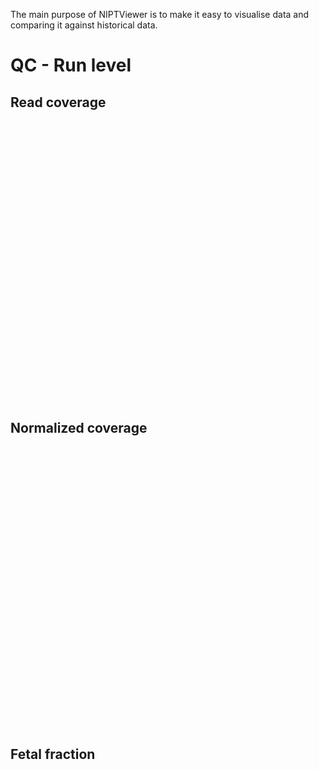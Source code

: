 The main purpose of NIPTViewer is to make it easy to visualise data and comparing it against historical data.


# QC - Run level
## Read coverage

<div id="read_coverage" style="width:100%;height:450px;">
    <svg style="width:100%;height:450px;" class="nvd3-svg"></svg>
</div>

<script type="module">
    horizontalGroupedBarChart({data: [{'key': 'Chr1', 'values': [{'x': 0, 'y': 0.007830825627911452, 'label': 'sample-low-ff'}, {'x': 0, 'y': 0.005839280087699903, 'label': 'sample13-1'}, {'x': 0, 'y': 0.006208231603495117, 'label': 'sample13-2'}, {'x': 0, 'y': 0.006258444843806376, 'label': 'sample18-1'}, {'x': 0, 'y': 0.006688710759429167, 'label': 'sample18-2'}, {'x': 0, 'y': 0.008120962626664632, 'label': 'sample21-1'}, {'x': 0, 'y': 0.00855882885268889, 'label': 'sample21-2'}, {'x': 0, 'y': 0.0072536313868198045, 'label': 'sampleX-1'}, {'x': 0, 'y': 0.008280065485199172, 'label': 'sampleX-2'}, {'x': 0, 'y': 0.008536936160641646, 'label': 'sampleY-1'}, {'x': 0, 'y': 0.007553437004236882, 'label': 'sampleY-2'}]}, {'key': 'Chr2', 'values': [{'x': 1, 'y': 0.008250816055978974, 'label': 'sample-low-ff'}, {'x': 1, 'y': 0.006060349626911248, 'label': 'sample13-1'}, {'x': 1, 'y': 0.006444386169434847, 'label': 'sample13-2'}, {'x': 1, 'y': 0.006767806004937956, 'label': 'sample18-1'}, {'x': 1, 'y': 0.006895454890116294, 'label': 'sample18-2'}, {'x': 1, 'y': 0.008766943598831359, 'label': 'sample21-1'}, {'x': 1, 'y': 0.008926310672393434, 'label': 'sample21-2'}, {'x': 1, 'y': 0.007412911764825969, 'label': 'sampleX-1'}, {'x': 1, 'y': 0.008555187639340657, 'label': 'sampleX-2'}, {'x': 1, 'y': 0.009243261368081715, 'label': 'sampleY-1'}, {'x': 1, 'y': 0.008096031461800726, 'label': 'sampleY-2'}]}, {'key': 'Chr3', 'values': [{'x': 2, 'y': 0.006807884121927325, 'label': 'sample-low-ff'}, {'x': 2, 'y': 0.0049673787535506626, 'label': 'sample13-1'}, {'x': 2, 'y': 0.005272489313317487, 'label': 'sample13-2'}, {'x': 2, 'y': 0.005621195352627754, 'label': 'sample18-1'}, {'x': 2, 'y': 0.005631202496795681, 'label': 'sample18-2'}, {'x': 2, 'y': 0.0072838220820755995, 'label': 'sample21-1'}, {'x': 2, 'y': 0.007361769643558529, 'label': 'sample21-2'}, {'x': 2, 'y': 0.006035649650196436, 'label': 'sampleX-1'}, {'x': 2, 'y': 0.007019681365016078, 'label': 'sampleX-2'}, {'x': 2, 'y': 0.007663358712411475, 'label': 'sampleY-1'}, {'x': 2, 'y': 0.006703861839914435, 'label': 'sampleY-2'}]}, {'key': 'Chr4', 'values': [{'x': 3, 'y': 0.006084182648066958, 'label': 'sample-low-ff'}, {'x': 3, 'y': 0.004340714376912702, 'label': 'sample13-1'}, {'x': 3, 'y': 0.004654465593751916, 'label': 'sample13-2'}, {'x': 3, 'y': 0.005197918750155252, 'label': 'sample18-1'}, {'x': 3, 'y': 0.0048802662333000775, 'label': 'sample18-2'}, {'x': 3, 'y': 0.006786656095808728, 'label': 'sample21-1'}, {'x': 3, 'y': 0.006494095749849865, 'label': 'sample21-2'}, {'x': 3, 'y': 0.00517982414912884, 'label': 'sampleX-1'}, {'x': 3, 'y': 0.006119001234664439, 'label': 'sampleX-2'}, {'x': 3, 'y': 0.007153064541963908, 'label': 'sampleY-1'}, {'x': 3, 'y': 0.006131076687094795, 'label': 'sampleY-2'}]}, {'key': 'Chr5', 'values': [{'x': 4, 'y': 0.006038122537719781, 'label': 'sample-low-ff'}, {'x': 4, 'y': 0.0043891317807086775, 'label': 'sample13-1'}, {'x': 4, 'y': 0.004697995019538474, 'label': 'sample13-2'}, {'x': 4, 'y': 0.005003984919943817, 'label': 'sample18-1'}, {'x': 4, 'y': 0.004986369208654814, 'label': 'sample18-2'}, {'x': 4, 'y': 0.006499239686167207, 'label': 'sample21-1'}, {'x': 4, 'y': 0.006505601488627098, 'label': 'sample21-2'}, {'x': 4, 'y': 0.00534166411021426, 'label': 'sampleX-1'}, {'x': 4, 'y': 0.006205870181686514, 'label': 'sampleX-2'}, {'x': 4, 'y': 0.006833306561608056, 'label': 'sampleY-1'}, {'x': 4, 'y': 0.005969323421565286, 'label': 'sampleY-2'}]}, {'key': 'Chr6', 'values': [{'x': 5, 'y': 0.005756258772016321, 'label': 'sample-low-ff'}, {'x': 5, 'y': 0.004194591081605871, 'label': 'sample13-1'}, {'x': 5, 'y': 0.0044559080005586, 'label': 'sample13-2'}, {'x': 5, 'y': 0.004774910491070091, 'label': 'sample18-1'}, {'x': 5, 'y': 0.004752848536270834, 'label': 'sample18-2'}, {'x': 5, 'y': 0.006181335339363912, 'label': 'sample21-1'}, {'x': 5, 'y': 0.006196544216886454, 'label': 'sample21-2'}, {'x': 5, 'y': 0.005097706944242608, 'label': 'sampleX-1'}, {'x': 5, 'y': 0.005921327110469447, 'label': 'sampleX-2'}, {'x': 5, 'y': 0.006508598677845709, 'label': 'sampleY-1'}, {'x': 5, 'y': 0.005697429644791505, 'label': 'sampleY-2'}]}, {'key': 'Chr7', 'values': [{'x': 6, 'y': 0.0051343131106357616, 'label': 'sample-low-ff'}, {'x': 6, 'y': 0.003744975543575872, 'label': 'sample13-1'}, {'x': 6, 'y': 0.00402829249193078, 'label': 'sample13-2'}, {'x': 6, 'y': 0.004189447145288528, 'label': 'sample18-1'}, {'x': 6, 'y': 0.004306155876982953, 'label': 'sample18-2'}, {'x': 6, 'y': 0.005444992827779868, 'label': 'sample21-1'}, {'x': 6, 'y': 0.00556569368340597, 'label': 'sample21-2'}, {'x': 6, 'y': 0.004639657167130483, 'label': 'sampleX-1'}, {'x': 6, 'y': 0.005331178076308924, 'label': 'sampleX-2'}, {'x': 6, 'y': 0.005725246533159281, 'label': 'sampleY-1'}, {'x': 6, 'y': 0.0050281027979260885, 'label': 'sampleY-2'}]}, {'key': 'Chr8', 'values': [{'x': 7, 'y': 0.0050133810668605665, 'label': 'sample-low-ff'}, {'x': 7, 'y': 0.0036495485066775127, 'label': 'sample13-1'}, {'x': 7, 'y': 0.003924121588964901, 'label': 'sample13-2'}, {'x': 7, 'y': 0.004112341769205869, 'label': 'sample18-1'}, {'x': 7, 'y': 0.004187671950572271, 'label': 'sample18-2'}, {'x': 7, 'y': 0.005317286145564258, 'label': 'sample21-1'}, {'x': 7, 'y': 0.005439283306169208, 'label': 'sample21-2'}, {'x': 7, 'y': 0.004499173211317623, 'label': 'sampleX-1'}, {'x': 7, 'y': 0.005192799583996742, 'label': 'sampleX-2'}, {'x': 7, 'y': 0.00558912625366057, 'label': 'sampleY-1'}, {'x': 7, 'y': 0.004892370584249071, 'label': 'sampleY-2'}]}, {'key': 'Chr9', 'values': [{'x': 8, 'y': 0.003907715487098836, 'label': 'sample-low-ff'}, {'x': 8, 'y': 0.002885318924609004, 'label': 'sample13-1'}, {'x': 8, 'y': 0.0030883475314714055, 'label': 'sample13-2'}, {'x': 8, 'y': 0.003129862317673002, 'label': 'sample18-1'}, {'x': 8, 'y': 0.0033195026536869767, 'label': 'sample18-2'}, {'x': 8, 'y': 0.004060064348991986, 'label': 'sample21-1'}, {'x': 8, 'y': 0.004265268601471754, 'label': 'sample21-2'}, {'x': 8, 'y': 0.0035828094420658372, 'label': 'sampleX-1'}, {'x': 8, 'y': 0.004095118252098366, 'label': 'sampleX-2'}, {'x': 8, 'y': 0.004273764765950959, 'label': 'sampleY-1'}, {'x': 8, 'y': 0.0037751001850747827, 'label': 'sampleY-2'}]}, {'key': 'Chr10', 'values': [{'x': 9, 'y': 0.0047248045881137695, 'label': 'sample-low-ff'}, {'x': 9, 'y': 0.0035231711563191923, 'label': 'sample13-1'}, {'x': 9, 'y': 0.0037538267469983282, 'label': 'sample13-2'}, {'x': 9, 'y': 0.0037693700216650957, 'label': 'sample18-1'}, {'x': 9, 'y': 0.00403810560318786, 'label': 'sample18-2'}, {'x': 9, 'y': 0.004862675292169907, 'label': 'sample21-1'}, {'x': 9, 'y': 0.005172343561161727, 'label': 'sample21-2'}, {'x': 9, 'y': 0.004392723453739245, 'label': 'sampleX-1'}, {'x': 9, 'y': 0.004981840397948454, 'label': 'sampleX-2'}, {'x': 9, 'y': 0.005137570386522104, 'label': 'sampleY-1'}, {'x': 9, 'y': 0.004548350233317763, 'label': 'sampleY-2'}]}, {'key': 'Chr11', 'values': [{'x': 10, 'y': 0.004660323736315566, 'label': 'sample-low-ff'}, {'x': 10, 'y': 0.0034467221894455683, 'label': 'sample13-1'}, {'x': 10, 'y': 0.00370015394117027, 'label': 'sample13-2'}, {'x': 10, 'y': 0.003724139711638774, 'label': 'sample18-1'}, {'x': 10, 'y': 0.003966280399296116, 'label': 'sample18-2'}, {'x': 10, 'y': 0.004823460002379834, 'label': 'sample21-1'}, {'x': 10, 'y': 0.0050770321183379145, 'label': 'sample21-2'}, {'x': 10, 'y': 0.00429496389355092, 'label': 'sampleX-1'}, {'x': 10, 'y': 0.004910233997126389, 'label': 'sampleX-2'}, {'x': 10, 'y': 0.005074930783197042, 'label': 'sampleY-1'}, {'x': 10, 'y': 0.004491539874037715, 'label': 'sampleY-2'}]}, {'key': 'Chr12', 'values': [{'x': 11, 'y': 0.004558510126798484, 'label': 'sample-low-ff'}, {'x': 11, 'y': 0.0033509236001647365, 'label': 'sample13-1'}, {'x': 11, 'y': 0.0035843617053526113, 'label': 'sample13-2'}, {'x': 11, 'y': 0.0037007938369400836, 'label': 'sample18-1'}, {'x': 11, 'y': 0.0038462153110800233, 'label': 'sample18-2'}, {'x': 11, 'y': 0.004799342124397562, 'label': 'sample21-1'}, {'x': 11, 'y': 0.004948227292414107, 'label': 'sample21-2'}, {'x': 11, 'y': 0.004149080043112791, 'label': 'sampleX-1'}, {'x': 11, 'y': 0.004750379777107294, 'label': 'sampleX-2'}, {'x': 11, 'y': 0.005047105638109656, 'label': 'sampleY-1'}, {'x': 11, 'y': 0.004450157195349886, 'label': 'sampleY-2'}]}, {'key': 'Chr13', 'values': [{'x': 12, 'y': 0.003155293014073343, 'label': 'sample-low-ff'}, {'x': 12, 'y': 0.0023786453257106416, 'label': 'sample13-1'}, {'x': 12, 'y': 0.0025035158247400458, 'label': 'sample13-2'}, {'x': 12, 'y': 0.0026761431899965846, 'label': 'sample18-1'}, {'x': 12, 'y': 0.0025615688203214746, 'label': 'sample18-2'}, {'x': 12, 'y': 0.0034780357985683915, 'label': 'sample21-1'}, {'x': 12, 'y': 0.00337416213750849, 'label': 'sample21-2'}, {'x': 12, 'y': 0.0027292751806901553, 'label': 'sampleX-1'}, {'x': 12, 'y': 0.0032001724135162185, 'label': 'sampleX-2'}, {'x': 12, 'y': 0.003677848413142503, 'label': 'sampleY-1'}, {'x': 12, 'y': 0.003170316115404649, 'label': 'sampleY-2'}]}, {'key': 'Chr14', 'values': [{'x': 13, 'y': 0.003055312396309793, 'label': 'sample-low-ff'}, {'x': 13, 'y': 0.002235783434649957, 'label': 'sample13-1'}, {'x': 13, 'y': 0.002398527506532727, 'label': 'sample13-2'}, {'x': 13, 'y': 0.002471368286936562, 'label': 'sample18-1'}, {'x': 13, 'y': 0.0025657756189630247, 'label': 'sample18-2'}, {'x': 13, 'y': 0.003212169427110276, 'label': 'sample21-1'}, {'x': 13, 'y': 0.0033227681862929297, 'label': 'sample21-2'}, {'x': 13, 'y': 0.0027813337978343606, 'label': 'sampleX-1'}, {'x': 13, 'y': 0.003184092452074769, 'label': 'sampleX-2'}, {'x': 13, 'y': 0.0033788230557286174, 'label': 'sampleY-1'}, {'x': 13, 'y': 0.0029648352628179287, 'label': 'sampleY-2'}]}, {'key': 'Chr15', 'values': [{'x': 14, 'y': 0.002846987103817255, 'label': 'sample-low-ff'}, {'x': 14, 'y': 0.0021282561751624096, 'label': 'sample13-1'}, {'x': 14, 'y': 0.00225867518977007, 'label': 'sample13-2'}, {'x': 14, 'y': 0.0022446139962733875, 'label': 'sample18-1'}, {'x': 14, 'y': 0.002447522880701437, 'label': 'sample18-2'}, {'x': 14, 'y': 0.0029050648695575156, 'label': 'sample21-1'}, {'x': 14, 'y': 0.0031278559348076503, 'label': 'sample21-2'}, {'x': 14, 'y': 0.0026581105143672515, 'label': 'sampleX-1'}, {'x': 14, 'y': 0.0030108953731651056, 'label': 'sampleX-2'}, {'x': 14, 'y': 0.00306326774565451, 'label': 'sampleY-1'}, {'x': 14, 'y': 0.002718747863186767, 'label': 'sampleY-2'}]}, {'key': 'Chr16', 'values': [{'x': 15, 'y': 0.0027716775642498805, 'label': 'sample-low-ff'}, {'x': 15, 'y': 0.002090667459135606, 'label': 'sample13-1'}, {'x': 15, 'y': 0.002273330867078708, 'label': 'sample13-2'}, {'x': 15, 'y': 0.0020933674064482397, 'label': 'sample18-1'}, {'x': 15, 'y': 0.002490767449661433, 'label': 'sample18-2'}, {'x': 15, 'y': 0.0027018587432234885, 'label': 'sample21-1'}, {'x': 15, 'y': 0.003090457123331888, 'label': 'sample21-2'}, {'x': 15, 'y': 0.0027292916941293764, 'label': 'sampleX-1'}, {'x': 15, 'y': 0.0030175709309701953, 'label': 'sampleX-2'}, {'x': 15, 'y': 0.002844567884971379, 'label': 'sampleY-1'}, {'x': 15, 'y': 0.0025881926127055335, 'label': 'sampleY-2'}]}, {'key': 'Chr17', 'values': [{'x': 16, 'y': 0.0027030724810062317, 'label': 'sample-low-ff'}, {'x': 16, 'y': 0.002061116659649625, 'label': 'sample13-1'}, {'x': 16, 'y': 0.002218621842939532, 'label': 'sample13-2'}, {'x': 16, 'y': 0.0020426876614789875, 'label': 'sample18-1'}, {'x': 16, 'y': 0.0024285819659149487, 'label': 'sample18-2'}, {'x': 16, 'y': 0.0026500230575087665, 'label': 'sample21-1'}, {'x': 16, 'y': 0.0029977919591432415, 'label': 'sample21-2'}, {'x': 16, 'y': 0.0026884498305760353, 'label': 'sampleX-1'}, {'x': 16, 'y': 0.002947236064968147, 'label': 'sampleX-2'}, {'x': 16, 'y': 0.0027716775642498805, 'label': 'sampleY-1'}, {'x': 16, 'y': 0.0025265974844111997, 'label': 'sampleY-2'}]}, {'key': 'Chr18', 'values': [{'x': 17, 'y': 0.002646691471145929, 'label': 'sample-low-ff'}, {'x': 17, 'y': 0.00193186597086685, 'label': 'sample13-1'}, {'x': 17, 'y': 0.0020689605432796, 'label': 'sample13-2'}, {'x': 17, 'y': 0.0022542124328205943, 'label': 'sample18-1'}, {'x': 17, 'y': 0.0023219299187061137, 'label': 'sample18-2'}, {'x': 17, 'y': 0.002823686641076423, 'label': 'sample21-1'}, {'x': 17, 'y': 0.002882255681633508, 'label': 'sample21-2'}, {'x': 17, 'y': 0.00237341469383739, 'label': 'sampleX-1'}, {'x': 17, 'y': 0.0027350837829361423, 'label': 'sampleX-2'}, {'x': 17, 'y': 0.0029824014337892684, 'label': 'sampleY-1'}, {'x': 17, 'y': 0.002596569054750386, 'label': 'sampleY-2'}]}, {'key': 'Chr19', 'values': [{'x': 18, 'y': 0.001799799740696895, 'label': 'sample-low-ff'}, {'x': 18, 'y': 0.0013727539457221995, 'label': 'sample13-1'}, {'x': 18, 'y': 0.0015348870203537922, 'label': 'sample13-2'}, {'x': 18, 'y': 0.0012892372268619872, 'label': 'sample18-1'}, {'x': 18, 'y': 0.0016878922914559766, 'label': 'sample18-2'}, {'x': 18, 'y': 0.0017040300499346999, 'label': 'sample21-1'}, {'x': 18, 'y': 0.0020066388236595427, 'label': 'sample21-2'}, {'x': 18, 'y': 0.0018811903542574034, 'label': 'sampleX-1'}, {'x': 18, 'y': 0.0020219054982193578, 'label': 'sampleX-2'}, {'x': 18, 'y': 0.0017785263026204405, 'label': 'sampleY-1'}, {'x': 18, 'y': 0.001659208447529098, 'label': 'sampleY-2'}]}, {'key': 'Chr20', 'values': [{'x': 19, 'y': 0.002309115489870617, 'label': 'sample-low-ff'}, {'x': 19, 'y': 0.0017453012629077866, 'label': 'sample13-1'}, {'x': 19, 'y': 0.0018822430860077422, 'label': 'sample13-2'}, {'x': 19, 'y': 0.001757715240842174, 'label': 'sample18-1'}, {'x': 19, 'y': 0.0020568520639708014, 'label': 'sample18-2'}, {'x': 19, 'y': 0.002271832272469402, 'label': 'sample21-1'}, {'x': 19, 'y': 0.0025639880391673513, 'label': 'sample21-2'}, {'x': 19, 'y': 0.002255649102032821, 'label': 'sampleX-1'}, {'x': 19, 'y': 0.002502120439125871, 'label': 'sampleX-2'}, {'x': 19, 'y': 0.002383413581285706, 'label': 'sampleY-1'}, {'x': 19, 'y': 0.0021584551271378147, 'label': 'sampleY-2'}]}, {'key': 'Chr21', 'values': [{'x': 20, 'y': 0.0012238852911448759, 'label': 'sample-low-ff'}, {'x': 20, 'y': 0.0008914738879859317, 'label': 'sample13-1'}, {'x': 20, 'y': 0.0009701769393132224, 'label': 'sample13-2'}, {'x': 20, 'y': 0.0009963012001608458, 'label': 'sample18-1'}, {'x': 20, 'y': 0.0010321807752282756, 'label': 'sample18-2'}, {'x': 20, 'y': 0.0013471457298502322, 'label': 'sample21-1'}, {'x': 20, 'y': 0.001375747006581006, 'label': 'sample21-2'}, {'x': 20, 'y': 0.001117674978435203, 'label': 'sampleX-1'}, {'x': 20, 'y': 0.001271881602240715, 'label': 'sampleX-2'}, {'x': 20, 'y': 0.0013570125097847805, 'label': 'sampleY-1'}, {'x': 20, 'y': 0.0011984091827866767, 'label': 'sampleY-2'}]}, {'key': 'Chr22', 'values': [{'x': 21, 'y': 0.0012286989586777976, 'label': 'sample-low-ff'}, {'x': 21, 'y': 0.0009505424600794522, 'label': 'sample13-1'}, {'x': 21, 'y': 0.001028242319974067, 'label': 'sample13-2'}, {'x': 21, 'y': 0.00090142736347639, 'label': 'sample18-1'}, {'x': 21, 'y': 0.0011377057802102772, 'label': 'sample18-2'}, {'x': 21, 'y': 0.0011590287586043947, 'label': 'sample21-1'}, {'x': 21, 'y': 0.0013835537349727342, 'label': 'sample21-2'}, {'x': 21, 'y': 0.0012600538513986733, 'label': 'sampleX-1'}, {'x': 21, 'y': 0.0013724567038162216, 'label': 'sampleX-2'}, {'x': 21, 'y': 0.0012245871123117685, 'label': 'sampleY-1'}, {'x': 21, 'y': 0.0011261092175173292, 'label': 'sampleY-2'}]}, {'key': 'ChrX', 'values': [{'x': 22, 'y': 0.004129127680174018, 'label': 'sample-low-ff'}, {'x': 22, 'y': 0.0029617142228051596, 'label': 'sample13-1'}, {'x': 22, 'y': 0.003224187082503359, 'label': 'sample13-2'}, {'x': 22, 'y': 0.003367841618646652, 'label': 'sample18-1'}, {'x': 22, 'y': 0.003238330843196147, 'label': 'sample18-2'}, {'x': 22, 'y': 0.004270457949746954, 'label': 'sample21-1'}, {'x': 22, 'y': 0.0044860532838565375, 'label': 'sample21-2'}, {'x': 22, 'y': 0.003609098837305671, 'label': 'sampleX-1'}, {'x': 22, 'y': 0.004240064964860702, 'label': 'sampleX-2'}, {'x': 22, 'y': 0.004473218213222014, 'label': 'sampleY-1'}, {'x': 22, 'y': 0.0040061851251736655, 'label': 'sampleY-2'}]}, {'key': 'ChrY', 'values': [{'x': 23, 'y': 2.278854612498133e-06, 'label': 'sample-low-ff'}, {'x': 23, 'y': 2.6834338734126564e-07, 'label': 'sample13-1'}, {'x': 23, 'y': 3.8393746188827237e-07, 'label': 'sample13-2'}, {'x': 23, 'y': 4.8260526123375315e-06, 'label': 'sample18-1'}, {'x': 23, 'y': 7.104907224835664e-06, 'label': 'sample18-2'}, {'x': 23, 'y': 9.239269244150039e-06, 'label': 'sample21-1'}, {'x': 23, 'y': 3.5916730305677097e-07, 'label': 'sample21-2'}, {'x': 23, 'y': 3.5503894325152073e-07, 'label': 'sampleX-1'}, {'x': 23, 'y': 3.7155238247252164e-07, 'label': 'sampleX-2'}, {'x': 23, 'y': 1.0754377292676877e-05, 'label': 'sampleY-1'}, {'x': 23, 'y': 6.155384469628109e-06, 'label': 'sampleY-2'}]}], id: "#read_coverage svg"})
  </script>

## Normalized coverage

<div id="coverage_chart" style="width:100%;height:450px;">
    <svg style="width:100%;height:450px;" class="nvd3-svg"></svg>
</div>


<script type="module">
    chromosomeLineChart({data: [{'key': 'sample-low-ff', 'values': [{'x': 0, 'y': 0.9977303265, 'label': '1'}, {'x': 1, 'y': 0.9952656192, 'label': '2'}, {'x': 2, 'y': 1.0014595249, 'label': '3'}, {'x': 3, 'y': 0.9997563796, 'label': '4'}, {'x': 4, 'y': 0.9997563796, 'label': '5'}, {'x': 5, 'y': 0.9972288273, 'label': '6'}, {'x': 6, 'y': 1.0003892959, 'label': '7'}, {'x': 8, 'y': 0.9997885857, 'label': '8'}, {'x': 8, 'y': 1.000198642, 'label': '9'}, {'x': 9, 'y': 0.9957754292, 'label': '10'}, {'x': 10, 'y': 0.9998140241, 'label': '11'}, {'x': 11, 'y': 1.0001004109, 'label': '12'}, {'x': 12, 'y': 0.9963594222, 'label': '13'}, {'x': 13, 'y': 0.9957944432, 'label': '14'}, {'x': 14, 'y': 0.9957944432, 'label': '15'}, {'x': 15, 'y': 1.0130280408, 'label': '16'}, {'x': 16, 'y': 1.0009487779, 'label': '17'}, {'x': 17, 'y': 0.997626337, 'label': '18'}, {'x': 18, 'y': 1.0187758769, 'label': '19'}, {'x': 19, 'y': 1.0033745539, 'label': '20'}, {'x': 20, 'y': 0.9950667708, 'label': '21'}, {'x': 21, 'y': 1.0035542014, 'label': '22'}, {'x': 22, 'y': 0.9904326948, 'label': 'X'}]}, {'key': 'sample13-1', 'values': [{'x': 0, 'y': 1.0017076605, 'label': '1'}, {'x': 1, 'y': 0.9985019767, 'label': '2'}, {'x': 2, 'y': 1.0044731088, 'label': '3'}, {'x': 3, 'y': 1.0008427103, 'label': '4'}, {'x': 4, 'y': 1.0008427103, 'label': '5'}, {'x': 5, 'y': 0.9987840574, 'label': '6'}, {'x': 6, 'y': 0.9962641389, 'label': '7'}, {'x': 8, 'y': 0.9968493449, 'label': '8'}, {'x': 8, 'y': 0.998273549, 'label': '9'}, {'x': 9, 'y': 0.997824822, 'label': '10'}, {'x': 10, 'y': 0.9993251975, 'label': '11'}, {'x': 11, 'y': 0.999991725, 'label': '12'}, {'x': 12, 'y': 1.0410564832, 'label': '13'}, {'x': 13, 'y': 0.9943607186, 'label': '14'}, {'x': 14, 'y': 0.9943607186, 'label': '15'}, {'x': 15, 'y': 1.0064437722, 'label': '16'}, {'x': 16, 'y': 0.9965059569, 'label': '17'}, {'x': 17, 'y': 0.998160693, 'label': '18'}, {'x': 18, 'y': 1.0009438453, 'label': '19'}, {'x': 19, 'y': 0.9992742486, 'label': '20'}, {'x': 20, 'y': 0.988254393, 'label': '21'}, {'x': 21, 'y': 0.9965605546, 'label': '22'}, {'x': 22, 'y': 0.9825854844, 'label': 'X'}]}, {'key': 'sample13-2', 'values': [{'x': 0, 'y': 0.9951765281, 'label': '1'}, {'x': 1, 'y': 0.99396693, 'label': '2'}, {'x': 2, 'y': 0.9985730145, 'label': '3'}, {'x': 3, 'y': 1.0015295501, 'label': '4'}, {'x': 4, 'y': 1.0026231311, 'label': '5'}, {'x': 5, 'y': 0.994431637, 'label': '6'}, {'x': 6, 'y': 1.0007120314, 'label': '7'}, {'x': 8, 'y': 1.0030636794, 'label': '8'}, {'x': 8, 'y': 0.9990264371, 'label': '9'}, {'x': 9, 'y': 0.9948508726, 'label': '10'}, {'x': 10, 'y': 1.0006530057, 'label': '11'}, {'x': 11, 'y': 0.9985047404, 'label': '12'}, {'x': 12, 'y': 1.0264119732, 'label': '13'}, {'x': 13, 'y': 0.9959644021, 'label': '14'}, {'x': 14, 'y': 0.9883304392, 'label': '15'}, {'x': 15, 'y': 1.0169277746, 'label': '16'}, {'x': 16, 'y': 0.9944844396, 'label': '17'}, {'x': 17, 'y': 1.0019515528, 'label': '18'}, {'x': 18, 'y': 1.0290251175, 'label': '19'}, {'x': 19, 'y': 1.0072111752, 'label': '20'}, {'x': 20, 'y': 0.9948108197, 'label': '21'}, {'x': 21, 'y': 0.9946601208, 'label': '22'}, {'x': 22, 'y': 1.0026337154, 'label': 'X'}]}, {'key': 'sample18-1', 'values': [{'x': 0, 'y': 1.0001863235, 'label': '1'}, {'x': 1, 'y': 0.9993440631, 'label': '2'}, {'x': 2, 'y': 1.0014982677, 'label': '3'}, {'x': 3, 'y': 1.0013426454, 'label': '4'}, {'x': 4, 'y': 1.0017914621, 'label': '5'}, {'x': 5, 'y': 1.0014972106, 'label': '6'}, {'x': 6, 'y': 1.0003868602, 'label': '7'}, {'x': 8, 'y': 1.002413706, 'label': '8'}, {'x': 8, 'y': 0.9989404858, 'label': '9'}, {'x': 9, 'y': 1.0001847668, 'label': '10'}, {'x': 10, 'y': 0.9986754377, 'label': '11'}, {'x': 11, 'y': 1.0019742669, 'label': '12'}, {'x': 12, 'y': 0.9990224533, 'label': '13'}, {'x': 13, 'y': 0.9989586863, 'label': '14'}, {'x': 14, 'y': 0.996690252, 'label': '15'}, {'x': 15, 'y': 1.0003751864, 'label': '16'}, {'x': 16, 'y': 1.0010114174, 'label': '17'}, {'x': 17, 'y': 1.0337418735, 'label': '18'}, {'x': 18, 'y': 0.9976460197, 'label': '19'}, {'x': 19, 'y': 0.9975673974, 'label': '20'}, {'x': 20, 'y': 0.9958989807, 'label': '21'}, {'x': 21, 'y': 1.0017662127, 'label': '22'}, {'x': 22, 'y': 0.9717426622, 'label': 'X'}]}, {'key': 'sample18-2', 'values': [{'x': 0, 'y': 0.9948333319, 'label': '1'}, {'x': 1, 'y': 0.9948856764, 'label': '2'}, {'x': 2, 'y': 1.0016323419, 'label': '3'}, {'x': 3, 'y': 0.9991431444, 'label': '4'}, {'x': 4, 'y': 0.9991431444, 'label': '5'}, {'x': 5, 'y': 0.9953050338, 'label': '6'}, {'x': 6, 'y': 0.99958473, 'label': '7'}, {'x': 8, 'y': 1.0018729162, 'label': '8'}, {'x': 8, 'y': 0.9980826236, 'label': '9'}, {'x': 9, 'y': 0.9925528212, 'label': '10'}, {'x': 10, 'y': 0.9967126817, 'label': '11'}, {'x': 11, 'y': 1.0005782816, 'label': '12'}, {'x': 12, 'y': 0.9971459445, 'label': '13'}, {'x': 13, 'y': 0.9895400314, 'label': '14'}, {'x': 14, 'y': 0.9895400314, 'label': '15'}, {'x': 15, 'y': 1.022931297, 'label': '16'}, {'x': 16, 'y': 0.995595786, 'label': '17'}, {'x': 17, 'y': 1.0515056638, 'label': '18'}, {'x': 18, 'y': 1.0270872726, 'label': '19'}, {'x': 19, 'y': 1.0100288868, 'label': '20'}, {'x': 20, 'y': 0.9967631581, 'label': '21'}, {'x': 21, 'y': 0.9979503535, 'label': '22'}, {'x': 22, 'y': 0.9506811092, 'label': 'X'}]}, {'key': 'sample21-1', 'values': [{'x': 0, 'y': 1.0018478978, 'label': '1'}, {'x': 1, 'y': 0.9987470477, 'label': '2'}, {'x': 2, 'y': 0.9993196709, 'label': '3'}, {'x': 3, 'y': 1.0009110561, 'label': '4'}, {'x': 4, 'y': 1.0009110561, 'label': '5'}, {'x': 5, 'y': 0.9978042643, 'label': '6'}, {'x': 6, 'y': 1.000305524, 'label': '7'}, {'x': 8, 'y': 0.9986763876, 'label': '8'}, {'x': 8, 'y': 1.0001341371, 'label': '9'}, {'x': 9, 'y': 0.9981487342, 'label': '10'}, {'x': 10, 'y': 0.9980844516, 'label': '11'}, {'x': 11, 'y': 1.0008694543, 'label': '12'}, {'x': 12, 'y': 0.9957114732, 'label': '13'}, {'x': 13, 'y': 0.999088909, 'label': '14'}, {'x': 14, 'y': 0.999088909, 'label': '15'}, {'x': 15, 'y': 1.0008295864, 'label': '16'}, {'x': 16, 'y': 1.0030052392, 'label': '17'}, {'x': 17, 'y': 0.9996127885, 'label': '18'}, {'x': 18, 'y': 1.0058153545, 'label': '19'}, {'x': 19, 'y': 0.999830147, 'label': '20'}, {'x': 20, 'y': 1.0448463789, 'label': '21'}, {'x': 21, 'y': 1.0018018582, 'label': '22'}, {'x': 22, 'y': 0.9478189808, 'label': 'X'}]}, {'key': 'sample21-2', 'values': [{'x': 0, 'y': 0.9966988453, 'label': '1'}, {'x': 1, 'y': 0.9932690243, 'label': '2'}, {'x': 2, 'y': 1.0020196685, 'label': '3'}, {'x': 3, 'y': 1.0027885156, 'label': '4'}, {'x': 4, 'y': 1.0027885156, 'label': '5'}, {'x': 5, 'y': 0.9939422227, 'label': '6'}, {'x': 6, 'y': 1.0012841687, 'label': '7'}, {'x': 8, 'y': 1.0011857925, 'label': '8'}, {'x': 8, 'y': 1.0010767195, 'label': '9'}, {'x': 9, 'y': 0.9948898867, 'label': '10'}, {'x': 10, 'y': 0.9991128154, 'label': '11'}, {'x': 11, 'y': 0.9980768785, 'label': '12'}, {'x': 12, 'y': 0.996478436, 'label': '13'}, {'x': 13, 'y': 0.9929933403, 'label': '14'}, {'x': 14, 'y': 0.9929933403, 'label': '15'}, {'x': 15, 'y': 1.0176671766, 'label': '16'}, {'x': 16, 'y': 0.9977970642, 'label': '17'}, {'x': 17, 'y': 1.0042381778, 'label': '18'}, {'x': 18, 'y': 1.0170138507, 'label': '19'}, {'x': 19, 'y': 1.0040591365, 'label': '20'}, {'x': 20, 'y': 1.033111516, 'label': '21'}, {'x': 21, 'y': 1.0053204909, 'label': '22'}, {'x': 22, 'y': 0.9977974368, 'label': 'X'}]}, {'key': 'sampleX-1', 'values': [{'x': 0, 'y': 0.9936423311, 'label': '1'}, {'x': 1, 'y': 0.9946316714, 'label': '2'}, {'x': 2, 'y': 1.0012100702, 'label': '3'}, {'x': 3, 'y': 0.9972268502, 'label': '4'}, {'x': 4, 'y': 0.9972268502, 'label': '5'}, {'x': 5, 'y': 0.9959005485, 'label': '6'}, {'x': 6, 'y': 0.9990474385, 'label': '7'}, {'x': 8, 'y': 1.002785988, 'label': '8'}, {'x': 8, 'y': 0.9952629773, 'label': '9'}, {'x': 9, 'y': 0.9957015388, 'label': '10'}, {'x': 10, 'y': 0.9968488943, 'label': '11'}, {'x': 11, 'y': 0.9997037555, 'label': '12'}, {'x': 12, 'y': 0.9970119613, 'label': '13'}, {'x': 13, 'y': 0.9885893745, 'label': '14'}, {'x': 14, 'y': 0.9885893745, 'label': '15'}, {'x': 15, 'y': 1.0194614608, 'label': '16'}, {'x': 16, 'y': 0.9964380544, 'label': '17'}, {'x': 17, 'y': 1.0038653382, 'label': '18'}, {'x': 18, 'y': 1.0200854046, 'label': '19'}, {'x': 19, 'y': 1.0103723521, 'label': '20'}, {'x': 20, 'y': 1.001200289, 'label': '21'}, {'x': 21, 'y': 0.9869444648, 'label': '22'}, {'x': 22, 'y': 0.989704873, 'label': 'X'}]}, {'key': 'sampleX-2', 'values': [{'x': 0, 'y': 1.0001106656, 'label': '1'}, {'x': 1, 'y': 0.9955299608, 'label': '2'}, {'x': 2, 'y': 1.0029067319, 'label': '3'}, {'x': 3, 'y': 0.9981926664, 'label': '4'}, {'x': 4, 'y': 1.0003018498, 'label': '5'}, {'x': 5, 'y': 0.9963584909, 'label': '6'}, {'x': 6, 'y': 0.9968139426, 'label': '7'}, {'x': 8, 'y': 1.0004948299, 'label': '8'}, {'x': 8, 'y': 0.9985617116, 'label': '9'}, {'x': 9, 'y': 0.9945848994, 'label': '10'}, {'x': 10, 'y': 1.0009944318, 'label': '11'}, {'x': 11, 'y': 0.9981336649, 'label': '12'}, {'x': 12, 'y': 0.9956949912, 'label': '13'}, {'x': 13, 'y': 0.9965379358, 'label': '14'}, {'x': 14, 'y': 0.9903501757, 'label': '15'}, {'x': 15, 'y': 1.0146715638, 'label': '16'}, {'x': 16, 'y': 0.9935670542, 'label': '17'}, {'x': 17, 'y': 0.9997114289, 'label': '18'}, {'x': 18, 'y': 1.018129545, 'label': '19'}, {'x': 19, 'y': 1.0045823023, 'label': '20'}, {'x': 20, 'y': 0.997369126, 'label': '21'}, {'x': 21, 'y': 0.996415534, 'label': '22'}, {'x': 22, 'y': 0.9947827557, 'label': 'X'}]}, {'key': 'sampleY-1', 'values': [{'x': 0, 'y': 1.0017162636, 'label': '1'}, {'x': 1, 'y': 1.0005561844, 'label': '2'}, {'x': 2, 'y': 0.9996678351, 'label': '3'}, {'x': 3, 'y': 1.0018376112, 'label': '4'}, {'x': 4, 'y': 1.0018376112, 'label': '5'}, {'x': 5, 'y': 0.9989844785, 'label': '6'}, {'x': 6, 'y': 0.9990575948, 'label': '7'}, {'x': 8, 'y': 0.9980477672, 'label': '8'}, {'x': 8, 'y': 1.0008549325, 'label': '9'}, {'x': 9, 'y': 1.0027236578, 'label': '10'}, {'x': 10, 'y': 0.9986498335, 'label': '11'}, {'x': 11, 'y': 1.0006393085, 'label': '12'}, {'x': 12, 'y': 0.9998930666, 'label': '13'}, {'x': 13, 'y': 1.0033670839, 'label': '14'}, {'x': 14, 'y': 1.0033670839, 'label': '15'}, {'x': 15, 'y': 1.0014575961, 'label': '16'}, {'x': 16, 'y': 0.9987803552, 'label': '17'}, {'x': 17, 'y': 1.0030716741, 'label': '18'}, {'x': 18, 'y': 1.0008320134, 'label': '19'}, {'x': 19, 'y': 0.9979169878, 'label': '20'}, {'x': 20, 'y': 0.9994990895, 'label': '21'}, {'x': 21, 'y': 1.0083004366, 'label': '22'}, {'x': 22, 'y': 0.9441486531, 'label': 'X'}]}, {'key': 'sampleY-2', 'values': [{'x': 0, 'y': 0.9990386243, 'label': '1'}, {'x': 1, 'y': 0.9992214405, 'label': '2'}, {'x': 2, 'y': 1.0013648622, 'label': '3'}, {'x': 3, 'y': 0.9991393579, 'label': '4'}, {'x': 4, 'y': 0.9991393579, 'label': '5'}, {'x': 5, 'y': 1.0023404594, 'label': '6'}, {'x': 6, 'y': 1.0005578774, 'label': '7'}, {'x': 8, 'y': 0.9971787649, 'label': '8'}, {'x': 8, 'y': 0.9993340303, 'label': '9'}, {'x': 9, 'y': 0.9992311769, 'label': '10'}, {'x': 10, 'y': 0.9976568574, 'label': '11'}, {'x': 11, 'y': 1.0025962938, 'label': '12'}, {'x': 12, 'y': 0.9998367135, 'label': '13'}, {'x': 13, 'y': 0.9979153138, 'label': '14'}, {'x': 14, 'y': 0.9979153138, 'label': '15'}, {'x': 15, 'y': 1.0044717411, 'label': '16'}, {'x': 16, 'y': 0.9990812668, 'label': '17'}, {'x': 17, 'y': 0.9985645797, 'label': '18'}, {'x': 18, 'y': 1.0100656998, 'label': '19'}, {'x': 19, 'y': 1.00072578, 'label': '20'}, {'x': 20, 'y': 0.9986472507, 'label': '21'}, {'x': 21, 'y': 1.0002711976, 'label': '22'}, {'x': 22, 'y': 0.9717370157, 'label': 'X'}]}], id: '#coverage_chart svg', x_label: 'chromosome', y_label: 'Coverage'});
  </script>

## Fetal fraction

<div id="ff_chart" style="width:100%;height:450px;">
    <svg style="width:100%;height:450px;" class="nvd3-svg"></svg>
</div>

<script type="module">
    scatterChartTime({data: [{'key': 'hist', 'values': [{'x': 1672704000000.0, 'y': 0.02, 'shape': 'circle', 'size': 1, 'color': '#c62828', 'type': 'Test', 'flowcell': 'CTFDYYVGN', 'sample': 'sampleN-50'}, {'x': 1672704000000.0, 'y': 0.07, 'shape': 'circle', 'size': 1, 'color': '#c62828', 'type': 'Test', 'flowcell': 'CTFDYYVGN', 'sample': 'sampleN-51'}, {'x': 1672704000000.0, 'y': 0.05, 'shape': 'circle', 'size': 1, 'color': '#c62828', 'type': 'Test', 'flowcell': 'CTFDYYVGN', 'sample': 'sampleN-52'}, {'x': 1672704000000.0, 'y': 0.06, 'shape': 'circle', 'size': 1, 'color': '#c62828', 'type': 'Test', 'flowcell': 'CTFDYYVGN', 'sample': 'sampleN-53'}, {'x': 1672704000000.0, 'y': 0.11, 'shape': 'circle', 'size': 1, 'color': '#c62828', 'type': 'Test', 'flowcell': 'CTFDYYVGN', 'sample': 'sampleN-54'}, {'x': 1672704000000.0, 'y': 0.06, 'shape': 'circle', 'size': 1, 'color': '#c62828', 'type': 'Test', 'flowcell': 'CTFDYYVGN', 'sample': 'sampleN-55'}, {'x': 1672704000000.0, 'y': 0.06, 'shape': 'circle', 'size': 1, 'color': '#c62828', 'type': 'Test', 'flowcell': 'CTFDYYVGN', 'sample': 'sampleN-56'}, {'x': 1672704000000.0, 'y': 0.06, 'shape': 'circle', 'size': 1, 'color': '#c62828', 'type': 'Test', 'flowcell': 'CTFDYYVGN', 'sample': 'sampleN-57'}, {'x': 1672704000000.0, 'y': 0.09, 'shape': 'circle', 'size': 1, 'color': '#c62828', 'type': 'Test', 'flowcell': 'CTFDYYVGN', 'sample': 'sampleN-58'}, {'x': 1672704000000.0, 'y': 0.07, 'shape': 'circle', 'size': 1, 'color': '#c62828', 'type': 'Test', 'flowcell': 'CTFDYYVGN', 'sample': 'sampleN-59'}, {'x': 1673308800000.0, 'y': 0.07, 'shape': 'circle', 'size': 1, 'color': '#c62828', 'type': 'Test', 'flowcell': 'RERYLIUTQ', 'sample': 'sampleN-40'}, {'x': 1673308800000.0, 'y': 0.09, 'shape': 'circle', 'size': 1, 'color': '#c62828', 'type': 'Test', 'flowcell': 'RERYLIUTQ', 'sample': 'sampleN-41'}, {'x': 1673308800000.0, 'y': 0.1, 'shape': 'circle', 'size': 1, 'color': '#c62828', 'type': 'Test', 'flowcell': 'RERYLIUTQ', 'sample': 'sampleN-42'}, {'x': 1673308800000.0, 'y': 0.04, 'shape': 'circle', 'size': 1, 'color': '#c62828', 'type': 'Test', 'flowcell': 'RERYLIUTQ', 'sample': 'sampleN-43'}, {'x': 1673308800000.0, 'y': 0.04, 'shape': 'circle', 'size': 1, 'color': '#c62828', 'type': 'Test', 'flowcell': 'RERYLIUTQ', 'sample': 'sampleN-44'}, {'x': 1673308800000.0, 'y': 0.13, 'shape': 'circle', 'size': 1, 'color': '#c62828', 'type': 'Test', 'flowcell': 'RERYLIUTQ', 'sample': 'sampleN-45'}, {'x': 1673308800000.0, 'y': 0.13, 'shape': 'circle', 'size': 1, 'color': '#c62828', 'type': 'Test', 'flowcell': 'RERYLIUTQ', 'sample': 'sampleN-46'}, {'x': 1673308800000.0, 'y': 0.04, 'shape': 'circle', 'size': 1, 'color': '#c62828', 'type': 'Test', 'flowcell': 'RERYLIUTQ', 'sample': 'sampleN-47'}, {'x': 1673308800000.0, 'y': 0.1, 'shape': 'circle', 'size': 1, 'color': '#c62828', 'type': 'Test', 'flowcell': 'RERYLIUTQ', 'sample': 'sampleN-48'}, {'x': 1673308800000.0, 'y': 0.08, 'shape': 'circle', 'size': 1, 'color': '#c62828', 'type': 'Test', 'flowcell': 'RERYLIUTQ', 'sample': 'sampleN-49'}, {'x': 1673913600000.0, 'y': 0.07, 'shape': 'circle', 'size': 1, 'color': '#c62828', 'type': 'Test', 'flowcell': 'RYLPBDOFP', 'sample': 'sampleN-30'}, {'x': 1673913600000.0, 'y': 0.06, 'shape': 'circle', 'size': 1, 'color': '#c62828', 'type': 'Test', 'flowcell': 'RYLPBDOFP', 'sample': 'sampleN-31'}, {'x': 1673913600000.0, 'y': 0.03, 'shape': 'circle', 'size': 1, 'color': '#c62828', 'type': 'Test', 'flowcell': 'RYLPBDOFP', 'sample': 'sampleN-32'}, {'x': 1673913600000.0, 'y': 0.07, 'shape': 'circle', 'size': 1, 'color': '#c62828', 'type': 'Test', 'flowcell': 'RYLPBDOFP', 'sample': 'sampleN-33'}, {'x': 1673913600000.0, 'y': 0.09, 'shape': 'circle', 'size': 1, 'color': '#c62828', 'type': 'Test', 'flowcell': 'RYLPBDOFP', 'sample': 'sampleN-34'}, {'x': 1673913600000.0, 'y': 0.03, 'shape': 'circle', 'size': 1, 'color': '#c62828', 'type': 'Test', 'flowcell': 'RYLPBDOFP', 'sample': 'sampleN-35'}, {'x': 1673913600000.0, 'y': 0.05, 'shape': 'circle', 'size': 1, 'color': '#c62828', 'type': 'Test', 'flowcell': 'RYLPBDOFP', 'sample': 'sampleN-36'}, {'x': 1673913600000.0, 'y': 0.05, 'shape': 'circle', 'size': 1, 'color': '#c62828', 'type': 'Test', 'flowcell': 'RYLPBDOFP', 'sample': 'sampleN-37'}, {'x': 1673913600000.0, 'y': 0.03, 'shape': 'circle', 'size': 1, 'color': '#c62828', 'type': 'Test', 'flowcell': 'RYLPBDOFP', 'sample': 'sampleN-38'}, {'x': 1673913600000.0, 'y': 0.1, 'shape': 'circle', 'size': 1, 'color': '#c62828', 'type': 'Test', 'flowcell': 'RYLPBDOFP', 'sample': 'sampleN-39'}, {'x': 1674518400000.0, 'y': 0.03, 'shape': 'circle', 'size': 1, 'color': '#c62828', 'type': 'Test', 'flowcell': 'FPRLVNVMJ', 'sample': 'sampleN-20'}, {'x': 1674518400000.0, 'y': 0.05, 'shape': 'circle', 'size': 1, 'color': '#c62828', 'type': 'Test', 'flowcell': 'FPRLVNVMJ', 'sample': 'sampleN-21'}, {'x': 1674518400000.0, 'y': 0.05, 'shape': 'circle', 'size': 1, 'color': '#c62828', 'type': 'Test', 'flowcell': 'FPRLVNVMJ', 'sample': 'sampleN-22'}, {'x': 1674518400000.0, 'y': 0.01, 'shape': 'circle', 'size': 1, 'color': '#c62828', 'type': 'Test', 'flowcell': 'FPRLVNVMJ', 'sample': 'sampleN-23'}, {'x': 1674518400000.0, 'y': 0.07, 'shape': 'circle', 'size': 1, 'color': '#c62828', 'type': 'Test', 'flowcell': 'FPRLVNVMJ', 'sample': 'sampleN-24'}, {'x': 1674518400000.0, 'y': 0.07, 'shape': 'circle', 'size': 1, 'color': '#c62828', 'type': 'Test', 'flowcell': 'FPRLVNVMJ', 'sample': 'sampleN-25'}, {'x': 1674518400000.0, 'y': 0.13, 'shape': 'circle', 'size': 1, 'color': '#c62828', 'type': 'Test', 'flowcell': 'FPRLVNVMJ', 'sample': 'sampleN-26'}, {'x': 1674518400000.0, 'y': 0.14, 'shape': 'circle', 'size': 1, 'color': '#c62828', 'type': 'Test', 'flowcell': 'FPRLVNVMJ', 'sample': 'sampleN-27'}, {'x': 1674518400000.0, 'y': 0.11, 'shape': 'circle', 'size': 1, 'color': '#c62828', 'type': 'Test', 'flowcell': 'FPRLVNVMJ', 'sample': 'sampleN-28'}, {'x': 1674518400000.0, 'y': 0.09, 'shape': 'circle', 'size': 1, 'color': '#c62828', 'type': 'Test', 'flowcell': 'FPRLVNVMJ', 'sample': 'sampleN-29'}, {'x': 1675123200000.0, 'y': 0.11, 'shape': 'circle', 'size': 1, 'color': '#c62828', 'type': 'Test', 'flowcell': 'JCOVGTPRO', 'sample': 'sampleN-10'}, {'x': 1675123200000.0, 'y': 0.11, 'shape': 'circle', 'size': 1, 'color': '#c62828', 'type': 'Test', 'flowcell': 'JCOVGTPRO', 'sample': 'sampleN-11'}, {'x': 1675123200000.0, 'y': 0.06, 'shape': 'circle', 'size': 1, 'color': '#c62828', 'type': 'Test', 'flowcell': 'JCOVGTPRO', 'sample': 'sampleN-12'}, {'x': 1675123200000.0, 'y': 0.05, 'shape': 'circle', 'size': 1, 'color': '#c62828', 'type': 'Test', 'flowcell': 'JCOVGTPRO', 'sample': 'sampleN-13'}, {'x': 1675123200000.0, 'y': 0.08, 'shape': 'circle', 'size': 1, 'color': '#c62828', 'type': 'Test', 'flowcell': 'JCOVGTPRO', 'sample': 'sampleN-14'}, {'x': 1675123200000.0, 'y': 0.08, 'shape': 'circle', 'size': 1, 'color': '#c62828', 'type': 'Test', 'flowcell': 'JCOVGTPRO', 'sample': 'sampleN-15'}, {'x': 1675123200000.0, 'y': 0.07, 'shape': 'circle', 'size': 1, 'color': '#c62828', 'type': 'Test', 'flowcell': 'JCOVGTPRO', 'sample': 'sampleN-16'}, {'x': 1675123200000.0, 'y': 0.05, 'shape': 'circle', 'size': 1, 'color': '#c62828', 'type': 'Test', 'flowcell': 'JCOVGTPRO', 'sample': 'sampleN-17'}, {'x': 1675123200000.0, 'y': 0.04, 'shape': 'circle', 'size': 1, 'color': '#c62828', 'type': 'Test', 'flowcell': 'JCOVGTPRO', 'sample': 'sampleN-18'}, {'x': 1675123200000.0, 'y': 0.11, 'shape': 'circle', 'size': 1, 'color': '#c62828', 'type': 'Test', 'flowcell': 'JCOVGTPRO', 'sample': 'sampleN-19'}, {'x': 1675728000000.0, 'y': 0.05, 'shape': 'circle', 'size': 1, 'color': '#c62828', 'type': 'Test', 'flowcell': 'ACBPHCHVU', 'sample': 'sampleN-0'}, {'x': 1675728000000.0, 'y': 0.12, 'shape': 'circle', 'size': 1, 'color': '#c62828', 'type': 'Test', 'flowcell': 'ACBPHCHVU', 'sample': 'sampleN-1'}, {'x': 1675728000000.0, 'y': 0.06, 'shape': 'circle', 'size': 1, 'color': '#c62828', 'type': 'Test', 'flowcell': 'ACBPHCHVU', 'sample': 'sampleN-2'}, {'x': 1675728000000.0, 'y': 0.16, 'shape': 'circle', 'size': 1, 'color': '#c62828', 'type': 'Test', 'flowcell': 'ACBPHCHVU', 'sample': 'sampleN-3'}, {'x': 1675728000000.0, 'y': 0.1, 'shape': 'circle', 'size': 1, 'color': '#c62828', 'type': 'Test', 'flowcell': 'ACBPHCHVU', 'sample': 'sampleN-4'}, {'x': 1675728000000.0, 'y': 0.04, 'shape': 'circle', 'size': 1, 'color': '#c62828', 'type': 'Test', 'flowcell': 'ACBPHCHVU', 'sample': 'sampleN-5'}, {'x': 1675728000000.0, 'y': 0.08, 'shape': 'circle', 'size': 1, 'color': '#c62828', 'type': 'Test', 'flowcell': 'ACBPHCHVU', 'sample': 'sampleN-6'}, {'x': 1675728000000.0, 'y': 0.05, 'shape': 'circle', 'size': 1, 'color': '#c62828', 'type': 'Test', 'flowcell': 'ACBPHCHVU', 'sample': 'sampleN-7'}, {'x': 1675728000000.0, 'y': 0.06, 'shape': 'circle', 'size': 1, 'color': '#c62828', 'type': 'Test', 'flowcell': 'ACBPHCHVU', 'sample': 'sampleN-8'}, {'x': 1675728000000.0, 'y': 0.11, 'shape': 'circle', 'size': 1, 'color': '#c62828', 'type': 'Test', 'flowcell': 'ACBPHCHVU', 'sample': 'sampleN-9'}]}, {'key': 'GHITABOMZ', 'values': [{'x': 1676332800000.0, 'y': 0.01, 'shape': 'circle', 'size': 1, 'color': '#c62828', 'type': 'Test', 'flowcell': 'GHITABOMZ', 'sample': 'sample-low-ff'}, {'x': 1676332800000.0, 'y': 0.09, 'shape': 'circle', 'size': 1, 'color': '#c62828', 'type': 'Test', 'flowcell': 'GHITABOMZ', 'sample': 'sample13-1'}, {'x': 1676332800000.0, 'y': 0.08, 'shape': 'circle', 'size': 1, 'color': '#c62828', 'type': 'Test', 'flowcell': 'GHITABOMZ', 'sample': 'sample13-2'}, {'x': 1676332800000.0, 'y': 0.07, 'shape': 'circle', 'size': 1, 'color': '#c62828', 'type': 'Test', 'flowcell': 'GHITABOMZ', 'sample': 'sample18-1'}, {'x': 1676332800000.0, 'y': 0.11, 'shape': 'circle', 'size': 1, 'color': '#c62828', 'type': 'Test', 'flowcell': 'GHITABOMZ', 'sample': 'sample18-2'}, {'x': 1676332800000.0, 'y': 0.09, 'shape': 'circle', 'size': 1, 'color': '#c62828', 'type': 'Test', 'flowcell': 'GHITABOMZ', 'sample': 'sample21-1'}, {'x': 1676332800000.0, 'y': 0.04, 'shape': 'circle', 'size': 1, 'color': '#c62828', 'type': 'Test', 'flowcell': 'GHITABOMZ', 'sample': 'sample21-2'}, {'x': 1676332800000.0, 'y': 0.1, 'shape': 'circle', 'size': 1, 'color': '#c62828', 'type': 'Test', 'flowcell': 'GHITABOMZ', 'sample': 'sampleX-1'}, {'x': 1676332800000.0, 'y': 0.12, 'shape': 'circle', 'size': 1, 'color': '#c62828', 'type': 'Test', 'flowcell': 'GHITABOMZ', 'sample': 'sampleX-2'}, {'x': 1676332800000.0, 'y': 0.08, 'shape': 'circle', 'size': 1, 'color': '#c62828', 'type': 'Test', 'flowcell': 'GHITABOMZ', 'sample': 'sampleY-1'}, {'x': 1676332800000.0, 'y': 0.08, 'shape': 'circle', 'size': 1, 'color': '#c62828', 'type': 'Test', 'flowcell': 'GHITABOMZ', 'sample': 'sampleY-2'}]}], id: '#ff_chart svg', x_label: 'Date', y_label: 'Fetal fraction', x_format: '0.02f', y_format: '0.02%', x_min:1672704000000.0, x_max: 1676332800000.0, y_min: -0.01, y_max: 0.2, limits:[[0.02,0.02]]});
</script>